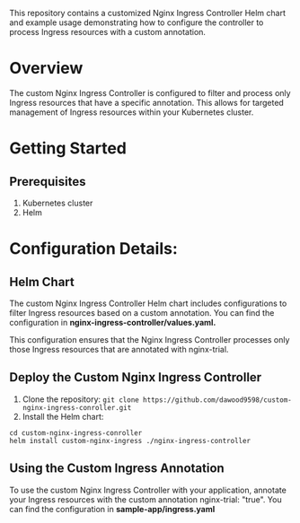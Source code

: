 This repository contains a customized Nginx Ingress Controller Helm chart and example usage demonstrating how to configure the controller to process Ingress resources with a custom annotation.

# Overview

The custom Nginx Ingress Controller is configured to filter and process only Ingress resources that have a specific annotation. This allows for targeted management of Ingress resources within your Kubernetes cluster.

# Getting Started

## Prerequisites
1. Kubernetes cluster
2. Helm

# Configuration Details:

## Helm Chart
The custom Nginx Ingress Controller Helm chart includes configurations to filter Ingress resources based on a custom annotation. You can find the configuration in **nginx-ingress-controller/values.yaml.**

This configuration ensures that the Nginx Ingress Controller processes only those Ingress resources that are annotated with nginx-trial.

## Deploy the Custom Nginx Ingress Controller

1. Clone the repository:
`git clone https://github.com/dawood9598/custom-nginx-ingress-conroller.git`
2. Install the Helm chart:
```
cd custom-nginx-ingress-conroller
helm install custom-nginx-ingress ./nginx-ingress-controller
```

## Using the Custom Ingress Annotation
To use the custom Nginx Ingress Controller with your application, annotate your Ingress resources with the custom annotation nginx-trial: "true". You can find the configuration in **sample-app/ingress.yaml**

